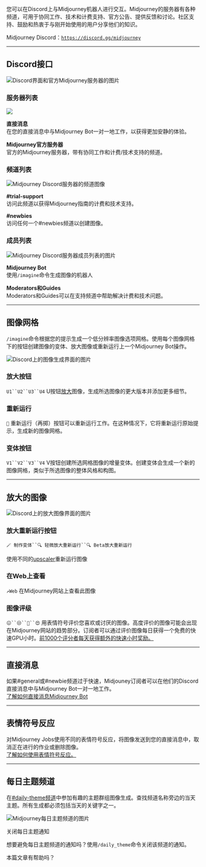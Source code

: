 您可以在Discord上与Midjourney机器人进行交互。Midjourney的服务器有各种频道，可用于协同工作、技术和计费支持、官方公告、提供反馈和讨论。社区支持、鼓励和热衷于与刚开始使用的用户分享他们的知识。

Midjourney Discord：[`https://discord.gg/midjourney`](https://discord.gg/midjourney)

___

## Discord接口

![Discord界面和官方Midjourney服务器的图片](https://cdn.document360.io/3040c2b6-fead-4744-a3a9-d56d621c6c7e/Images/Documentation/MJ_DiscordInterface.png)

### 服务器列表

![](https://cdn.document360.io/3040c2b6-fead-4744-a3a9-d56d621c6c7e/Images/Documentation/MJ_Interface_servers.png)

**直接消息**  
在您的直接消息中与Midjourney Bot一对一地工作，以获得更加安静的体验。

**Midjourney官方服务器**  
官方的Midjourney服务器，带有协同工作和计费/技术支持的频道。

### 频道列表

![Midjourney Discord服务器的频道图像](https://cdn.document360.io/3040c2b6-fead-4744-a3a9-d56d621c6c7e/Images/Documentation/MJ_Interface_Channels.png)

**#trial-support**  
访问此频道以获得Midjourney指南的计费和技术支持。

**#newbies**  
访问任何一个#newbies频道以创建图像。

### 成员列表

![Midjourney Discord服务器成员列表的图片](https://cdn.document360.io/3040c2b6-fead-4744-a3a9-d56d621c6c7e/Images/Documentation/MJ_Interface_members.png)

**Midjourney Bot**  
使用`/imagine`命令生成图像的机器人

**Moderators和Guides**  
Moderators和Guides可以在支持频道中帮助解决计费和技术问题。

___

## 图像网格

`/imagine`命令根据您的提示生成一个低分辨率图像选项网格。使用每个图像网格下的按钮创建图像的变体、放大图像或重新运行上一个Midjourney Bot操作。

![Discord上的图像生成界面的图片](https://cdn.document360.io/3040c2b6-fead-4744-a3a9-d56d621c6c7e/Images/Documentation/MJ_DiscordInterface%281%29.png)

### 放大按钮

`U1``U2``U3``U4` U按钮[放大](https://docs.midjourney.com/docs/upscalers)图像，生成所选图像的更大版本并添加更多细节。

### 重新运行

`🔄` 重新运行（再掷）按钮可以重新运行工作。在这种情况下，它将重新运行原始提示，生成新的图像网格。

### 变体按钮

`V1``V2``V3``V4` V按钮创建所选网格图像的增量变体。创建变体会生成一个新的图像网格，类似于所选图像的整体风格和构图。

___

## 放大的图像

![Discord上的放大图像界面的图片](https://cdn.document360.io/3040c2b6-fead-4744-a3a9-d56d621c6c7e/Images/Documentation/MJ_DiscordUpscale.png)

### 放大重新运行按钮

`🪄 制作变体``🔍 轻微放大重新运行``🔍 Beta放大重新运行`

使用不同的[upscaler](https://docs.midjourney.com/upscalers)重新运行图像

### 在Web上查看

`↗️Web` 在Midjourney网站上查看此图像

### 图像评级

`😖``😒``🙂``😍` 用表情符号评价您喜欢或讨厌的图像。高度评价的图像可能会出现在Midjourney网站的趋势部分。订阅者可以通过评价图像每日获得一个免费的快速GPU小时。[前1000个评分者每天获得额外的快速小时奖励。](https://docs.midjourney.com/free-hours)

___

## 直接消息

如果#general或#newbie频道过于快速，Midjouney订阅者可以在他们的Discord直接消息中与Midjourney Bot一对一地工作。  
[了解如何直接消息Midjourney Bot](https://docs.midjourney.com/docs/direct-messages)

___

## 表情符号反应

对Midjourney Jobs使用不同的表情符号反应，将图像发送到您的直接消息中，取消正在进行的作业或删除图像。  
[了解如何使用表情符号反应。](https://docs.midjourney.com/discord-emoji-reactions)

___

## 每日主题频道

在[#daily-theme频道](https://discord.com/channels/662267976984297473/945077390839787570)中参加有趣的主题群组图像生成。查找频道名称旁边的当天主题。所有生成都必须包括当天的关键字之一。

![Midjourney每日主题频道的图片](https://cdn.document360.io/3040c2b6-fead-4744-a3a9-d56d621c6c7e/Images/Documentation/MJ_DailyTheme.png)

关闭每日主题通知

想要避免每日主题频道的通知吗？使用`/daily_theme`命令关闭该频道的通知。

本篇文章有帮助吗？